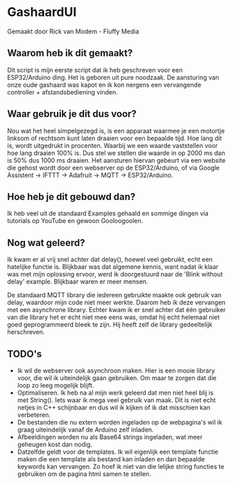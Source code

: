 # GashaardUI
Gemaakt door Rick van Modem - Fluffy Media

## Waarom heb ik dit gemaakt?
Dit script is mijn eerste script dat ik heb geschreven voor een ESP32/Arduino ding. Het is geboren uit pure noodzaak. De aansturing van onze oude gashaard was kapot en ik kon nergens een vervangende controller + afstandsbediening vinden.

## Waar gebruik je dit dus voor?
Nou wat het heel simpelgezegd is, is een apparaat waarmee je een motortje linksom of rechtsom kunt laten draaien voor een bepaalde tijd. Hoe lang dit is, wordt uitgedrukt in procenten. Waarbij we een waarde vaststellen voor hoe lang draaien 100% is. Dus stel we stellen die waarde in op 2000 ms dan is 50% dus 1000 ms draaien. Het aansturen hiervan gebeurt via een website die gehost wordt door een webserver op de ESP32/Arduino, of via Google Assistent -> IFTTT -> Adafruit -> MQTT -> ESP32/Arduino.

## Hoe heb je dit gebouwd dan?
Ik heb veel uit de standaard Examples gehaald en sommige dingen via tutorials op YouTube en gewoon Gooloogoolen.

## Nog wat geleerd?
Ik kwam er al vrij snel achter dat delay(), hoewel veel gebruikt, echt een hatelijke functie is. Blijkbaar was dat algemene kennis, want nadat ik klaar was met mijn oplossing ervoor, werd ik doorgestuurd naar de 'Blink without delay' example. Blijkbaar waren er meer mensen.

De standaard MQTT library die iedereen gebruikte maakte ook gebruik van delay, waardoor mijn code niet meer werkte. Daarom heb ik deze vervangen met een asynchrone library. Echter kwam ik er snel achter dat één gebruiker van die library het er echt niet mee eens was, omdat hij echt helemaal niet goed geprogrammeerd bleek te zijn. Hij heeft zelf de library gedeeltelijk herschreven.

## TODO's
- Ik wil de webserver ook asynchroon maken. Hier is een mooie library voor, die wil ik uiteindelijk gaan gebruiken. Om maar te zorgen dat die loop zo leeg mogelijk blijft.
- Optimaliseren. Ik heb na al mijn werk geleerd dat men niet heel blij is met String(). Iets waar ik mega veel gebruik van maak. Dit is niet echt netjes in C++ schijnbaar en dus wil ik kijken of ik dat misschien kan verbeteren.
- De bestanden die nu extern worden ingeladen op de webpagina's wil ik graag uiteindelijk vanaf de Arduino zelf inladen.
- Afbeeldingen worden nu als Base64 strings ingeladen, wat meer geheugen kost dan nodig.
- Datzelfde geldt voor de templates. Ik wil eigenlijk een template functie maken die een template als bestand kan inladen en dan bepaalde keywords kan  vervangen. Zo hoef ik niet van die lelijke string functies te gebruiken om de pagina html samen te stellen.